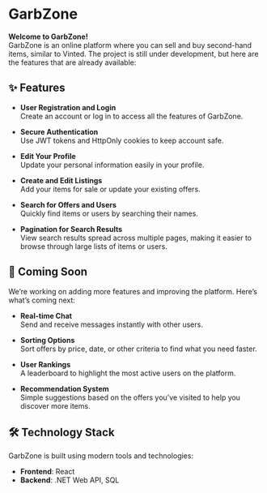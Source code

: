 # GarbZone  

**Welcome to GarbZone!**  
GarbZone is an online platform where you can sell and buy second-hand items, similar to Vinted. The project is still under development, but here are the features that are already available:  

## ✨ Features  

- **User Registration and Login**  
  Create an account or log in to access all the features of GarbZone.  

- **Secure Authentication**  
  Use JWT tokens and HttpOnly cookies to keep account safe.  

- **Edit Your Profile**  
  Update your personal information easily in your profile.  

- **Create and Edit Listings**  
  Add your items for sale or update your existing offers.  

- **Search for Offers and Users**  
  Quickly find items or users by searching their names.

- **Pagination for Search Results**  
  View search results spread across multiple pages, making it easier to browse through large lists of items or users.  

## 🚀 Coming Soon  

We’re working on adding more features and improving the platform. Here’s what’s coming next:  

- **Real-time Chat**  
  Send and receive messages instantly with other users.  

- **Sorting Options**  
  Sort offers by price, date, or other criteria to find what you need faster.  

- **User Rankings**  
  A leaderboard to highlight the most active users on the platform.  

- **Recommendation System**  
  Simple suggestions based on the offers you’ve visited to help you discover more items.  

## 🛠️ Technology Stack  

GarbZone is built using modern tools and technologies:  

- **Frontend**: React  
- **Backend**: .NET Web API, SQL

